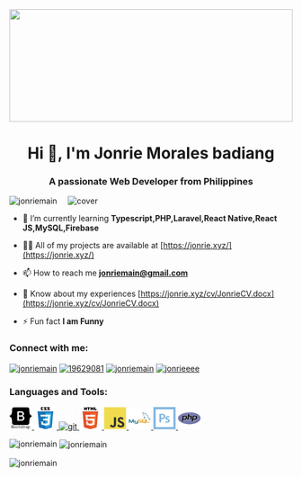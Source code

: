 <img align="center" width="100%" height="200" src="https://i.pinimg.com/originals/59/35/5f/59355f751c1e3698cc6360b1a7390094.jpg" />

<h1 align="center">Hi 👋, I'm Jonrie Morales badiang</h1>
<h3 align="center">A passionate Web Developer from Philippines</h3>

<img alt="cover" align="right" width="400" src="https://www.lambdatest.com/resources/images/news24.gif"/>


<p align="left"> <img src="https://komarev.com/ghpvc/?username=jonriemain&label=Profile%20views&color=0e75b6&style=flat" alt="jonriemain" /> </p>

- 🌱 I’m currently learning **Typescript,PHP,Laravel,React Native,React JS,MySQL,Firebase**

- 👨‍💻 All of my projects are available at [https://jonrie.xyz/](https://jonrie.xyz/)

- 📫 How to reach me **jonriemain@gmail.com**

- 📄 Know about my experiences [https://jonrie.xyz/cv/JonrieCV.docx](https://jonrie.xyz/cv/JonrieCV.docx)

- ⚡ Fun fact **I am Funny**

<h3 align="left">Connect with me:</h3>
<p align="left">
<a href="https://twitter.com/jonriemain" target="blank"><img align="center" src="https://raw.githubusercontent.com/rahuldkjain/github-profile-readme-generator/master/src/images/icons/Social/twitter.svg" alt="jonriemain" height="30" width="40" /></a>
<a href="https://stackoverflow.com/users/19629081" target="blank"><img align="center" src="https://raw.githubusercontent.com/rahuldkjain/github-profile-readme-generator/master/src/images/icons/Social/stack-overflow.svg" alt="19629081" height="30" width="40" /></a>
<a href="https://fb.com/jonriemain" target="blank"><img align="center" src="https://raw.githubusercontent.com/rahuldkjain/github-profile-readme-generator/master/src/images/icons/Social/facebook.svg" alt="jonriemain" height="30" width="40" /></a>
<a href="https://instagram.com/jonrieeee" target="blank"><img align="center" src="https://raw.githubusercontent.com/rahuldkjain/github-profile-readme-generator/master/src/images/icons/Social/instagram.svg" alt="jonrieeee" height="30" width="40" /></a>
</p>

<h3 align="left">Languages and Tools:</h3>
<p align="left"> <a href="https://getbootstrap.com" target="_blank" rel="noreferrer"> <img src="https://raw.githubusercontent.com/devicons/devicon/master/icons/bootstrap/bootstrap-plain-wordmark.svg" alt="bootstrap" width="40" height="40"/> </a> <a href="https://www.w3schools.com/css/" target="_blank" rel="noreferrer"> <img src="https://raw.githubusercontent.com/devicons/devicon/master/icons/css3/css3-original-wordmark.svg" alt="css3" width="40" height="40"/> </a> <a href="https://git-scm.com/" target="_blank" rel="noreferrer"> <img src="https://www.vectorlogo.zone/logos/git-scm/git-scm-icon.svg" alt="git" width="40" height="40"/> </a> <a href="https://www.w3.org/html/" target="_blank" rel="noreferrer"> <img src="https://raw.githubusercontent.com/devicons/devicon/master/icons/html5/html5-original-wordmark.svg" alt="html5" width="40" height="40"/> </a> <a href="https://developer.mozilla.org/en-US/docs/Web/JavaScript" target="_blank" rel="noreferrer"> <img src="https://raw.githubusercontent.com/devicons/devicon/master/icons/javascript/javascript-original.svg" alt="javascript" width="40" height="40"/> </a> <a href="https://www.mysql.com/" target="_blank" rel="noreferrer"> <img src="https://raw.githubusercontent.com/devicons/devicon/master/icons/mysql/mysql-original-wordmark.svg" alt="mysql" width="40" height="40"/> </a> <a href="https://www.photoshop.com/en" target="_blank" rel="noreferrer"> <img src="https://raw.githubusercontent.com/devicons/devicon/master/icons/photoshop/photoshop-line.svg" alt="photoshop" width="40" height="40"/> </a> <a href="https://www.php.net" target="_blank" rel="noreferrer"> <img src="https://raw.githubusercontent.com/devicons/devicon/master/icons/php/php-original.svg" alt="php" width="40" height="40"/> </a> </p>

<p><img align="left" src="https://github-readme-stats.vercel.app/api/top-langs?username=jonriemain&show_icons=true&locale=en&layout=compact" alt="jonriemain" /></p>

<p>&nbsp;<img align="center" src="https://github-readme-stats.vercel.app/api?username=jonriemain&show_icons=true&locale=en" alt="jonriemain" /></p>

<p><img align="center" src="https://github-readme-streak-stats.herokuapp.com/?user=jonriemain&" alt="jonriemain" /></p>
